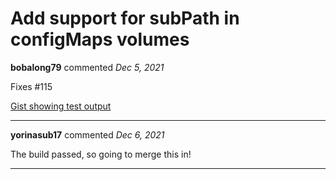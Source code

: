 # Add support for subPath in configMaps volumes

**bobalong79** commented *Dec 5, 2021*

Fixes #115 

[Gist showing test output](https://gist.github.com/bobalong79/7a26856f7b2f293478c801f64723bdb4)
<br />
***


**yorinasub17** commented *Dec 6, 2021*

The build passed, so going to merge this in!
***

